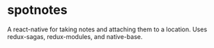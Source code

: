 # spotnotes
A react-native for taking notes and attaching them to a location. Uses redux-sagas, redux-modules, and native-base.
